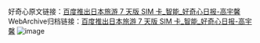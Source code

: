 好奇心原文链接：[百度推出日本旅游 7 天版 SIM 卡_智能_好奇心日报-高宇馨](https://www.qdaily.com/articles/6073.html)
WebArchive归档链接：[百度推出日本旅游 7 天版 SIM 卡_智能_好奇心日报-高宇馨](http://web.archive.org/web/20190623165845/https://www.qdaily.com/articles/6073.html)
![image](http://ww3.sinaimg.cn/large/007d5XDply1g3w9jh1n0ej30u02nj7wh)